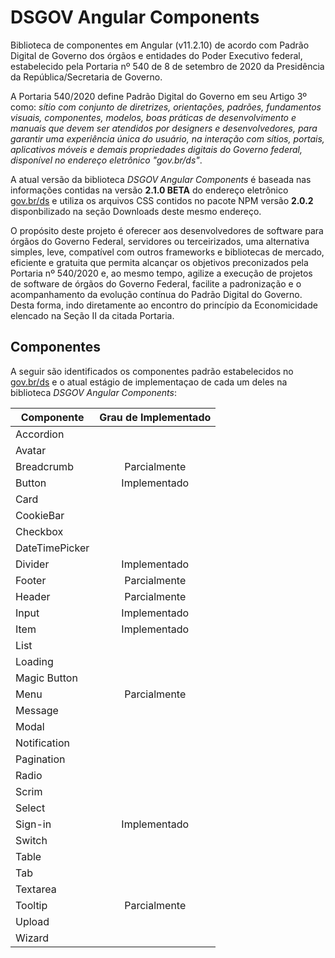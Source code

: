 # DSGOV Angular Components

Biblioteca de componentes em Angular (v11.2.10) de acordo com Padrão Digital de Governo dos órgãos e entidades do Poder Executivo federal, estabelecido pela Portaria nº 540 de 8 de setembro de 2020 da Presidência da República/Secretaria de Governo.

A Portaria 540/2020 define Padrão Digital do Governo em seu Artigo 3º como: _sítio com conjunto de diretrizes, orientações, padrões, fundamentos visuais, componentes, modelos, boas práticas de desenvolvimento e manuais que devem ser atendidos por designers e desenvolvedores, para garantir uma experiência única do usuário, na interação com sítios, portais, aplicativos móveis e demais propriedades digitais do Governo federal, disponível no endereço eletrônico "gov.br/ds"_.

A atual versão da biblioteca _DSGOV Angular Components_ é baseada nas informações contidas na versão **2.1.0 BETA** do endereço eletrônico [gov.br/ds](http://gov.br/ds) e utiliza os arquivos CSS contidos no pacote NPM versão **2.0.2** disponbilizado na seção Downloads deste mesmo endereço.

O propósito deste projeto é oferecer aos desenvolvedores de software para órgãos do Governo Federal, servidores ou terceirizados, uma alternativa simples, leve, compatível com outros frameworks e bibliotecas de mercado, eficiente e gratuita que permita alcançar os objetivos preconizados pela Portaria nº 540/2020 e, ao mesmo tempo, agilize a execução de projetos de software de órgãos do Governo Federal, facilite a padronização e o acompanhamento da evolução contínua do Padrão Digital do Governo. Desta forma, indo diretamente ao encontro do princípio da Economicidade elencado na Seção II da citada Portaria.

## Componentes

A seguir são identificados os componentes padrão estabelecidos no [gov.br/ds](http://gov.br/ds) e o atual estágio de implementaçao de cada um deles na biblioteca _DSGOV Angular Components_:

| Componente     | Grau de Implementado |
| -------------- | :------------------: |
| Accordion      |                      |
| Avatar         |                      |
| Breadcrumb     |     Parcialmente     |
| Button         |     Implementado     |
| Card           |                      |
| CookieBar      |                      |
| Checkbox       |                      |
| DateTimePicker |                      |
| Divider        |     Implementado     |
| Footer         |     Parcialmente     |
| Header         |     Parcialmente     |
| Input          |     Implementado     |
| Item           |     Implementado     |
| List           |                      |
| Loading        |                      |
| Magic Button   |                      |
| Menu           |     Parcialmente     |
| Message        |                      |
| Modal          |                      |
| Notification   |                      |
| Pagination     |                      |
| Radio          |                      |
| Scrim          |                      |
| Select         |                      |
| Sign-in        |     Implementado     |
| Switch         |                      |
| Table          |                      |
| Tab            |                      |
| Textarea       |                      |
| Tooltip        |     Parcialmente     |
| Upload         |                      |
| Wizard         |                      |

